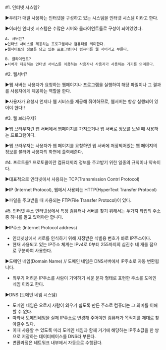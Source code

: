 #1. 인터넷 시스템?

▶우리가 매일 사용하는 인터넷을 구성하고 있는 시스템을 인터넷 시스템 이라고 한다.

▶이러한 인터넷 시스템은 수많은 서버와 클라이언트들로 구성이 되어있었다.
	
	A. 서버란?
	▶인터넷 서비스를 제공하는 프로그램이나 컴퓨터를 의미한다.
	▶웹사이트의 정보를 담고 있는 프로그램이나 컴퓨터를 웹 서버라고 부른다.

	B. 클라이언트?
	▶서버가 제공하는 인터넷 서비스를 이용하는 사용자나 사용자가 사용하는 기기를 의미한다.






#2. 웹서버?

▶웹 서버는 사용자가 요청하는 웹페이지나 프로그램을 실행하여 해당 파일이나 그 결과를 사용자에게 제공하는 역할을 한다.

▶사용자가 요청시 언제나 웹 서비스를 제공해 줘야하므로, 웹서버는 항상 실행되어 있어야 한다!!

#3. 웹 브라우저?

▶웹 브라우저란 웹 서버에서 웹페이지를 가져오거나 웹 서버로 정보를 보낼 때 사용하는 프로그램이다.

▶웹 브라우저는 사용자가 웹 페이지를 요청하면 웹 서버에 저장되어있는 웹 페이지의 정보를 불러와 사용자의 화면에 출력해준다.






#4. 프로토콜?
프로토콜이란 컴퓨터끼리 정보를 주고받기 위한 일종의 규칙이나 약속이다.

▶대표적으로 인터넷에서 사용되는 TCP(Transmission Contrl Protocol)

▶IP (Internet Protocol), 웹에서 사용되는 HTTP(HyperText Transfer Protocol)

▶파일을 주고받을 때 사용되는 FTP(File Transfer Protocol)이 있다.




#5. 인터넷 주소
인터넷상에서 특정 컴퓨터나 서버를 찾기 위해서는 두가지 타입의 주소중 하나를 알고 있어야만 합니다.

▶IP주소 (Internet Protocol address)

- 인터넷상에서 서로를 인식하기 위해 지정받은 식별용 번호가 바로 IP주소이다.
- 현재 사용되고 있는 IP주소 체계는 IPv4로 0부터 255까지의 십진수 네 개를 점으로 구분하여 사용한다.

▶도메인 네임(Domain Name) // 도메인 네임은 DNS서버에서 IP주소로 자동 변환됩니다.

- 외우기 어려운 IP주소를 사람이 기억하기 쉬운 문자 형태로 표현한 주소를 도메인 네임 이라고 한다.

▶DNS (도메인 네임 시스템)

- 도메인 네임은 오로지 사람이 외우기 쉽도록 만든 주소로 컴퓨터는 그 의미를 이해할 수 없다.
- 따라서 도메인네임을 실제 IP주소로 변경해 주어야만 컴퓨터가 목적지를 제대로 찾아갈수 있다.
- 이때 사용할 수 있도록 미리 도메인 네임과 함께 거기에 해당하는 IP주소값을 한 쌍으로 저장하는 데이터베이스를 DNS라 부른다.
- 변환과정은 네트워크 내부에서 자동으로 수행된다.
